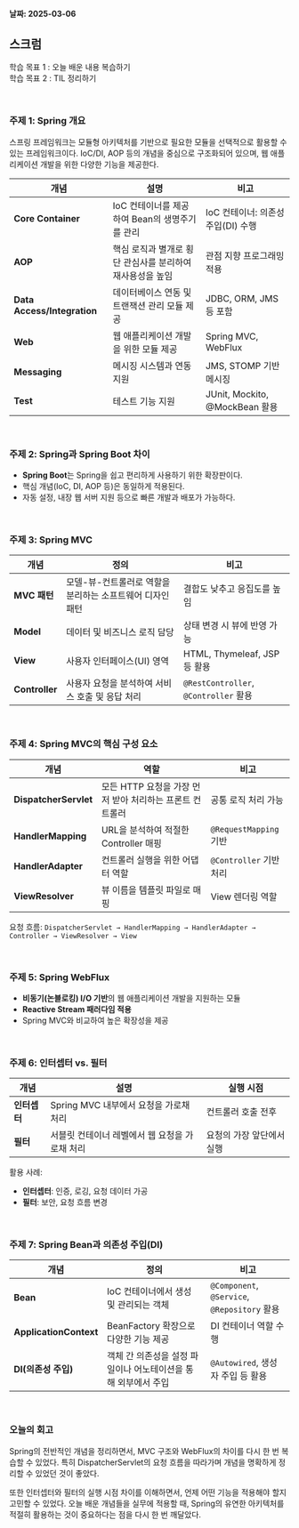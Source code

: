 #### 날짜: 2025-03-06

## 스크럼

학습 목표 1 : 오늘 배운 내용 복습하기  
학습 목표 2 : TIL 정리하기  

⠀  

### 주제 1: Spring 개요

스프링 프레임워크는 모듈형 아키텍처를 기반으로 필요한 모듈을 선택적으로 활용할 수 있는 프레임워크이다. IoC/DI, AOP 등의 개념을 중심으로 구조화되어 있으며, 웹 애플리케이션 개발을 위한 다양한 기능을 제공한다.

| 개념 | 설명 | 비고 |
| --- | --- | --- |
| **Core Container** | IoC 컨테이너를 제공하여 Bean의 생명주기를 관리 | IoC 컨테이너: 의존성 주입(DI) 수행 |
| **AOP** | 핵심 로직과 별개로 횡단 관심사를 분리하여 재사용성을 높임 | 관점 지향 프로그래밍 적용 |
| **Data Access/Integration** | 데이터베이스 연동 및 트랜잭션 관리 모듈 제공 | JDBC, ORM, JMS 등 포함 |
| **Web** | 웹 애플리케이션 개발을 위한 모듈 제공 | Spring MVC, WebFlux |
| **Messaging** | 메시징 시스템과 연동 지원 | JMS, STOMP 기반 메시징 |
| **Test** | 테스트 기능 지원 | JUnit, Mockito, @MockBean 활용 |

⠀  

### 주제 2: Spring과 Spring Boot 차이

- **Spring Boot**는 Spring을 쉽고 편리하게 사용하기 위한 확장판이다.
- 핵심 개념(IoC, DI, AOP 등)은 동일하게 적용된다.
- 자동 설정, 내장 웹 서버 지원 등으로 빠른 개발과 배포가 가능하다.

⠀  

### 주제 3: Spring MVC

| 개념 | 정의 | 비고 |
| --- | --- | --- |
| **MVC 패턴** | 모델-뷰-컨트롤러로 역할을 분리하는 소프트웨어 디자인 패턴 | 결합도 낮추고 응집도를 높임 |
| **Model** | 데이터 및 비즈니스 로직 담당 | 상태 변경 시 뷰에 반영 가능 |
| **View** | 사용자 인터페이스(UI) 영역 | HTML, Thymeleaf, JSP 등 활용 |
| **Controller** | 사용자 요청을 분석하여 서비스 호출 및 응답 처리 | `@RestController`, `@Controller` 활용 |

⠀  

### 주제 4: Spring MVC의 핵심 구성 요소

| 개념 | 역할 | 비고 |
| --- | --- | --- |
| **DispatcherServlet** | 모든 HTTP 요청을 가장 먼저 받아 처리하는 프론트 컨트롤러 | 공통 로직 처리 가능 |
| **HandlerMapping** | URL을 분석하여 적절한 Controller 매핑 | `@RequestMapping` 기반 |
| **HandlerAdapter** | 컨트롤러 실행을 위한 어댑터 역할 | `@Controller` 기반 처리 |
| **ViewResolver** | 뷰 이름을 템플릿 파일로 매핑 | View 렌더링 역할 |

요청 흐름: `DispatcherServlet → HandlerMapping → HandlerAdapter → Controller → ViewResolver → View`

⠀  

### 주제 5: Spring WebFlux

- **비동기(논블로킹) I/O 기반**의 웹 애플리케이션 개발을 지원하는 모듈
- **Reactive Stream 패러다임 적용**
- Spring MVC와 비교하여 높은 확장성을 제공

⠀  

### 주제 6: 인터셉터 vs. 필터

| 개념 | 설명 | 실행 시점 |
| --- | --- | --- |
| **인터셉터** | Spring MVC 내부에서 요청을 가로채 처리 | 컨트롤러 호출 전후 |
| **필터** | 서블릿 컨테이너 레벨에서 웹 요청을 가로채 처리 | 요청의 가장 앞단에서 실행 |

활용 사례:
- **인터셉터**: 인증, 로깅, 요청 데이터 가공
- **필터**: 보안, 요청 흐름 변경

⠀  

### 주제 7: Spring Bean과 의존성 주입(DI)

| 개념 | 정의 | 비고 |
| --- | --- | --- |
| **Bean** | IoC 컨테이너에서 생성 및 관리되는 객체 | `@Component`, `@Service`, `@Repository` 활용 |
| **ApplicationContext** | BeanFactory 확장으로 다양한 기능 제공 | DI 컨테이너 역할 수행 |
| **DI(의존성 주입)** | 객체 간 의존성을 설정 파일이나 어노테이션을 통해 외부에서 주입 | `@Autowired`, 생성자 주입 등 활용 |

⠀  

### 오늘의 회고

Spring의 전반적인 개념을 정리하면서, MVC 구조와 WebFlux의 차이를 다시 한 번 복습할 수 있었다. 특히 DispatcherServlet의 요청 흐름을 따라가며 개념을 명확하게 정리할 수 있었던 것이 좋았다.

또한 인터셉터와 필터의 실행 시점 차이를 이해하면서, 언제 어떤 기능을 적용해야 할지 고민할 수 있었다. 오늘 배운 개념들을 실무에 적용할 때, Spring의 유연한 아키텍처를 적절히 활용하는 것이 중요하다는 점을 다시 한 번 깨달았다.

